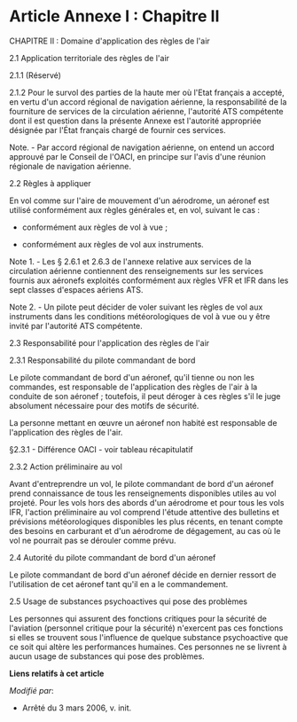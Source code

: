 # Article Annexe I : Chapitre II

CHAPITRE II : Domaine d'application des règles de l'air

2.1 Application territoriale des règles de l'air 

2.1.1 (Réservé) 

2.1.2 Pour le survol des parties de la haute mer où l'Etat français a accepté, en vertu d'un accord régional de navigation
aérienne, la responsabilité de la fourniture de services de la circulation aérienne, l'autorité ATS compétente dont il est
question dans la présente Annexe est l'autorité appropriée désignée par l'État français chargé de fournir ces services. 

Note. - Par accord régional de navigation aérienne, on entend un accord approuvé par le Conseil de l'OACI, en principe sur
l'avis d'une réunion régionale de navigation aérienne. 

2.2 Règles à appliquer 

En vol comme sur l'aire de mouvement d'un aérodrome, un aéronef est utilisé conformément aux règles générales et, en vol,
suivant le cas : 

- conformément aux règles de vol à vue ;

- conformément aux règles de vol aux instruments. 

Note 1. - Les § 2.6.1 et 2.6.3 de l'annexe relative aux services de la circulation aérienne contiennent des renseignements
sur les services fournis aux aéronefs exploités conformément aux règles VFR et IFR dans les sept classes d'espaces aériens
ATS. 

Note 2. - Un pilote peut décider de voler suivant les règles de vol aux instruments dans les conditions météorologiques de
vol à vue ou y être invité par l'autorité ATS compétente. 

2.3 Responsabilité pour l'application des règles de l'air 

2.3.1 Responsabilité du pilote commandant de bord 

Le pilote commandant de bord d'un aéronef, qu'il tienne ou non les commandes, est responsable de l'application des règles de
l'air à la conduite de son aéronef ; toutefois, il peut déroger à ces règles s'il le juge absolument nécessaire pour des
motifs de sécurité. 

La personne mettant en œuvre un aéronef non habité est responsable de l'application des règles de l'air. 

§2.3.1 - Différence OACI - voir tableau récapitulatif 

2.3.2 Action préliminaire au vol 

Avant d'entreprendre un vol, le pilote commandant de bord d'un aéronef prend connaissance de tous les renseignements
disponibles utiles au vol projeté. Pour les vols hors des abords d'un aérodrome et pour tous les vols IFR, l'action
préliminaire au vol comprend l'étude attentive des bulletins et prévisions météorologiques disponibles les plus récents, en
tenant compte des besoins en carburant et d'un aérodrome de dégagement, au cas où le vol ne pourrait pas se dérouler comme
prévu. 

2.4 Autorité du pilote commandant de bord d'un aéronef 

Le pilote commandant de bord d'un aéronef décide en dernier ressort de l'utilisation de cet aéronef tant qu'il en a le
commandement. 

2.5 Usage de substances psychoactives qui pose des problèmes 

Les personnes qui assurent des fonctions critiques pour la sécurité de l'aviation (personnel critique pour la sécurité)
n'exercent pas ces fonctions si elles se trouvent sous l'influence de quelque substance psychoactive que ce soit qui altère
les performances humaines. Ces personnes ne se livrent à aucun usage de substances qui pose des problèmes.

**Liens relatifs à cet article**

_Modifié par_:

  - Arrêté du 3 mars 2006, v. init.
